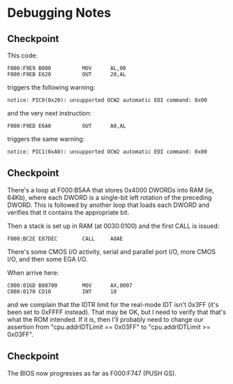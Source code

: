 Debugging Notes
===

Checkpoint
---
This code:

	F000:F9E9 B000          MOV      AL,00
	F000:F9EB E620          OUT      20,AL

triggers the following warning:

	notice: PIC0(0x20): unsupported OCW2 automatic EOI command: 0x00

and the very next instruction:

	F000:F9ED E6A0          OUT      A0,AL
	
triggers the same warning:

	notice: PIC1(0xA0): unsupported OCW2 automatic EOI command: 0x00

Checkpoint
---
There's a loop at F000:B5AA that stores 0x4000 DWORDs into RAM (ie, 64Kb), where each DWORD is
a single-bit left rotation of the preceding DWORD.  This is followed by another loop that loads
each DWORD and verifies that it contains the appropriate bit.

Then a stack is set up in RAM (at 0030:0100) and the first CALL is issued:

	F000:BC2E E87DEC        CALL     A8AE

There's some CMOS I/O activity, serial and parallel port I/O, more CMOS I/O, and then some EGA I/O.

When arrive here:

	C000:016D B80700        MOV      AX,0007
	C000:0170 CD10          INT      10

and we complain that the IDTR limit for the real-mode IDT isn't 0x3FF (it's been set to 0xFFFF instead).
That may be OK, but I need to verify that that's what the ROM intended.  If it is, then I'll probably need
to change our assertion from "cpu.addrIDTLimit == 0x03FF" to "cpu.addrIDTLimit >= 0x03FF".

Checkpoint
---
The BIOS now progresses as far as F000:F747 (PUSH GS).
